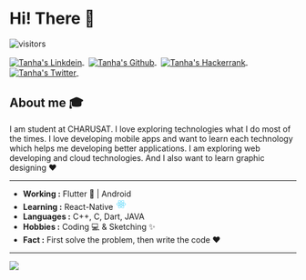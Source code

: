 # Hi! There :wave: 
![visitors](https://visitor-badge.laobi.icu/badge?page_id=tanharpatel.tanharpatel)

<a href="https://www.linkedin.com/in/tanharpatel/">
  <img align="center" alt="Tanha's Linkdein" width="22px" src="https://cdn.jsdelivr.net/npm/simple-icons@v3/icons/linkedin.svg" />
</a>
&nbsp
<a href="https://github.com/tanharpatel">
  <img align="center" alt="Tanha's Github" width="22px" src="https://cdn.jsdelivr.net/npm/simple-icons@v3/icons/github.svg" />
</a>
&nbsp
<a href="https://www.hackerrank.com/coder_geek_29">
  <img align="center" alt="Tanha's Hackerrank" width="22px" src="https://cdn.jsdelivr.net/npm/simple-icons@v3/icons/hackerrank.svg" />
</a>
&nbsp
<a href="https://twitter.com/tanharpatel">
  <img align="center" alt="Tanha's Twitter" width="22px" src="https://cdn.jsdelivr.net/npm/simple-icons@v3/icons/twitter.svg" />
</a>
&nbsp
<br/>

## About me :mortar_board:
I am student at CHARUSAT. I love exploring technologies what I do most of the times. I love developing mobile apps and want to learn each technology which helps me developing better applications. I am exploring web developing and cloud technologies. And I also want to learn graphic designing :heart:

---

-  **Working :** Flutter :blue_heart: | Android
-  **Learning :** React-Native <img height="20" src="https://raw.githubusercontent.com/github/explore/80688e429a7d4ef2fca1e82350fe8e3517d3494d/topics/react/react.png">
-  **Languages :** C++, C, Dart, JAVA
-  **Hobbies :** Coding :computer: & Sketching :sparkles:
-  **Fact :** First solve the problem, then write the code :heart:

---

![](https://github-readme-stats.vercel.app/api?username=tanharpatel&show_icons=true&hide=issues&count_private=true&include_all_commits=true&show_owner=true&bg_color=ffffff&title_color=ff9933&icon_color=000080&text_color=138808)
